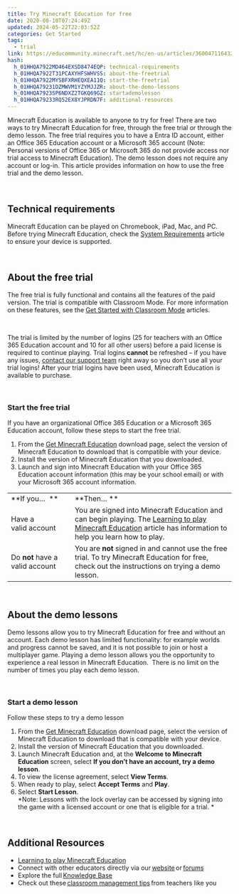 ```yaml
---
title: Try Minecraft Education for free
date: 2020-08-10T07:24:49Z
updated: 2024-05-22T22:03:52Z
categories: Get Started
tags:
  - trial
link: https://educommunity.minecraft.net/hc/en-us/articles/360047116432-Try-Minecraft-Education-for-free
hash:
  h_01HHQA7922MD464EXSD8474EQP: technical-requirements
  h_01HHQA7922T31PCAXYHFSWHVSS: about-the-freetrial
  h_01HHQA7922MYSBFXRHEQXEA11Q: start-the-freetrial
  h_01HHQA79231DZMWVM1YZYMJJZR: about-the-demo-lessons
  h_01HHQA7923SP6NDXZ2TGKQ69GZ: startademolesson
  h_01HHQA79233RQ52EX8YJPRDN7F: additional-resources
---
```


Minecraft Education is available to anyone to try for free! There are two ways to try Minecraft Education for free, through the free trial or through the demo lesson. The free trial requires you to have a Entra ID account, either an Office 365 Education account or a Microsoft 365 account (Note: Personal versions of Office 365 or Microsoft 365 do not provide access nor trial access to Minecraft Education). The demo lesson does not require any account or log-in. This article provides information on how to use the free trial and the demo lesson. 

 

## Technical requirements 

Minecraft Education can be played on Chromebook, iPad, Mac, and PC. Before trying Minecraft Education, check the [System Requirements](https://aka.ms/MEESystemRequirements) article to ensure your device is supported. 

 

## About the free trial 

The free trial is fully functional and contains all the features of the paid version. The trial is compatible with Classroom Mode. For more information on these features, see the [Get Started with Classroom Mode](https://aka.ms/MEEUseClassroomMode) articles. 

 

The trial is limited by the number of logins (25 for teachers with an Office 365 Education account and 10 for all other users) before a paid license is required to continue playing. Trial logins **cannot** be refreshed – if you have any issues, [contact our support team](https://aka.ms/MEE_New_Request) right away so you don’t use all your trial logins! After your trial logins have been used, Minecraft Education is available to purchase. 

  

### Start the free trial 

If you have an organizational Office 365 Education or a Microsoft 365 Education account, follow these steps to start the free trial. 

1.  From the [Get Minecraft Education](https://education.minecraft.net/get-started/download) download page, select the version of Minecraft Education to download that is compatible with your device. 
2.  Install the version of Minecraft Education that you downloaded. 
3.  Launch and sign into Minecraft Education with your Office 365 Education account information (this may be your school email) or with your Microsoft 365 account information. 

|  |  |
|----|----|
| **If you…  ** | **Then… ** |
| Have a valid account  | You are signed into Minecraft Education and can begin playing. The [Learning to play Minecraft Education](https://aka.ms/MEELearnToPlay) article has information to help you learn how to play.  |
| Do **not** have a valid account  | You are **not** signed in and cannot use the free trial. To try Minecraft Education for free, check out the instructions on trying a demo lesson.  |

 

## About the demo lessons 

Demo lessons allow you to try Minecraft Education for free and without an account. Each demo lesson has limited functionality: for example worlds and progress cannot be saved, and it is not possible to join or host a multiplayer game. Playing a demo lesson allows you the opportunity to experience a real lesson in Minecraft Education.  There is no limit on the number of times you play each demo lesson.

 

### Start a demo lesson 

Follow these steps to try a demo lesson 

1.  From the [Get Minecraft Education](https://education.minecraft.net/get-started/download) download page, select the version of Minecraft Education to download that is compatible with your device. 
2.  Install the version of Minecraft Education that you downloaded. 
3.  Launch Minecraft Education and, at the **Welcome to Minecraft Education** screen, select **If you don’t have an account, try a demo lesson**. 
4.  To view the license agreement, select **View Terms**.  
5.  When ready to play, select **Accept Terms** and **Play**. 
6.  Select **Start Lesson**.   
    *Note: Lessons with the lock overlay can be accessed by signing into the game with a licensed account or one that is eligible for a trial. * 

 

## Additional Resources 

- [Learning to play Minecraft Education](./Learn-to-play-Minecraft-Education.md) 
- Connect with other educators directly via our [website](https://education.minecraft.net/community/connect-with-others/) or [forums](https://educommunity.minecraft.net/hc/en-us/community/topics) 
- Explore the full [Knowledge Base](https://aka.ms/MCEDUSupportCenter) 
- Check out these [classroom management tips](https://education.minecraft.net/blog/classroom-management-tips-from-minecraft-mentors/) from teachers like you
